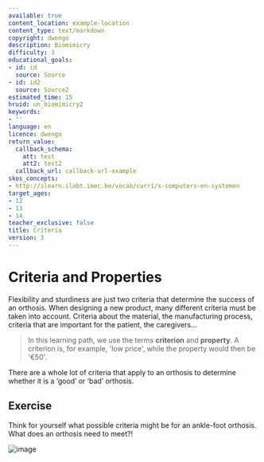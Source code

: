 ```yaml
---
available: true
content_location: example-location
content_type: text/markdown
copyright: dwengo
description: Biomimicry
difficulty: 3
educational_goals:
- id: id
  source: Source
- id: id2
  source: Source2
estimated_time: 15
hruid: un_biomimicry2
keywords:
- ''
language: en
licence: dwengo
return_value:
  callback_schema:
    att: test
    att2: test2
  callback_url: callback-url-example
skos_concepts:
- http://ilearn.ilabt.imec.be/vocab/curr1/s-computers-en-systemen
target_ages:
- 12
- 13
- 14
teacher_exclusive: false
title: Criteria
version: 3
---
```

# Criteria and Properties

Flexibility and sturdiness are just two criteria that determine the success of an orthosis. When designing a new product, many different criteria must be taken into account. Criteria about the material, the manufacturing process, criteria that are important for the patient, the caregivers…

> In this learning path, we use the terms **criterion** and **property**. A criterion is, for example, 'low price', while the property would then be '€50'.

There are a whole lot of criteria that apply to an orthosis to determine whether it is a ‘good’ or ‘bad’ orthosis.

## Exercise
Think for yourself what possible criteria might be for an ankle-foot orthosis.
What does an orthosis need to meet?!

![](embed/malleloc2.jpg "image")